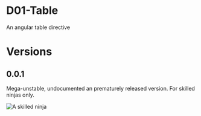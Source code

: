 # D01-Table
An angular table directive

# Versions

## 0.0.1

Mega-unstable, undocumented an prematurely released version. For skilled ninjas only.

![A skilled ninja](https://media.giphy.com/media/JIX9t2j0ZTN9S/giphy.gif)